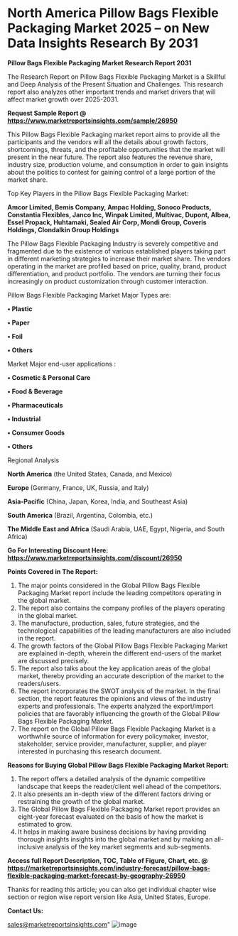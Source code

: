  # North America Pillow Bags Flexible Packaging Market 2025 – on New Data Insights Research By 2031

<strong>Pillow Bags Flexible Packaging Market Research Report 2031</strong>

The Research Report on Pillow Bags Flexible Packaging Market is a Skillful and Deep Analysis of the Present Situation and Challenges. This research report also analyzes other important trends and market drivers that will affect market growth over 2025-2031.

<strong>Request Sample Report @ <a href=https://www.marketreportsinsights.com/sample/26950>https://www.marketreportsinsights.com/sample/26950</a></strong>

This Pillow Bags Flexible Packaging market report aims to provide all the participants and the vendors will all the details about growth factors, shortcomings, threats, and the profitable opportunities that the market will present in the near future. The report also features the revenue share, industry size, production volume, and consumption in order to gain insights about the politics to contest for gaining control of a large portion of the market share.

Top Key Players in the Pillow Bags Flexible Packaging Market:

<strong>Amcor Limited, Bemis Company, Ampac Holding, Sonoco Products, Constantia Flexibles, Janco Inc, Winpak Limited, Multivac, Dupont, Albea, Essel Propack, Huhtamaki, Sealed Air Corp, Mondi Group, Coveris Holdings, Clondalkin Group Holdings</strong>

The Pillow Bags Flexible Packaging Industry is severely competitive and fragmented due to the existence of various established players taking part in different marketing strategies to increase their market share. The vendors operating in the market are profiled based on price, quality, brand, product differentiation, and product portfolio. The vendors are turning their focus increasingly on product customization through customer interaction.

Pillow Bags Flexible Packaging Market Major Types are:

<strong>• Plastic

• Paper

• Foil

• Others</strong>

Market Major end-user applications :

<strong>• Cosmetic & Personal Care

• Food & Beverage

• Pharmaceuticals

• Industrial

• Consumer Goods

• Others</strong>

Regional Analysis

</u><strong><b>North America</b></strong> (the United States, Canada, and Mexico)

<strong><b>Europe </b></strong>(Germany, France, UK, Russia, and Italy)

<strong><b>Asia-Pacific</b></strong> (China, Japan, Korea, India, and Southeast Asia)

<strong><b>South America</b></strong> (Brazil, Argentina, Colombia, etc.)

<strong><b>The Middle East and Africa</b></strong> (Saudi Arabia, UAE, Egypt, Nigeria, and South Africa)

<strong>Go For Interesting Discount Here: <a href=https://www.marketreportsinsights.com/discount/26950>https://www.marketreportsinsights.com/discount/26950</a></strong>

<strong>Points Covered in The Report:</strong>
<ol>
  <li>The major points considered in the Global Pillow Bags Flexible Packaging Market report include the leading competitors operating in the global market.</li>
  <li>The report also contains the company profiles of the players operating in the global market.</li>
  <li>The manufacture, production, sales, future strategies, and the technological capabilities of the leading manufacturers are also included in the report.</li>
  <li>The growth factors of the Global Pillow Bags Flexible Packaging Market are explained in-depth, wherein the different end-users of the market are discussed precisely.</li>
  <li>The report also talks about the key application areas of the global market, thereby providing an accurate description of the market to the readers/users.</li>
  <li>The report incorporates the SWOT analysis of the market. In the final section, the report features the opinions and views of the industry experts and professionals. The experts analyzed the export/import policies that are favorably influencing the growth of the Global Pillow Bags Flexible Packaging Market.</li>
  <li>The report on the Global Pillow Bags Flexible Packaging Market is a worthwhile source of information for every policymaker, investor, stakeholder, service provider, manufacturer, supplier, and player interested in purchasing this research document.</li>
</ol>
<strong>Reasons for Buying Global Pillow Bags Flexible Packaging Market Report:</strong>

<ol>
  <li>The report offers a detailed analysis of the dynamic competitive landscape that keeps the reader/client well ahead of the competitors.</li>
  <li>It also presents an in-depth view of the different factors driving or restraining the growth of the global market.</li>
  <li>The Global Pillow Bags Flexible Packaging Market report provides an eight-year forecast evaluated on the basis of how the market is estimated to grow.</li>
  <li>It helps in making aware business decisions by having providing thorough insights insights into the global market and by making an all-inclusive analysis of the key market segments and sub-segments.</li>
</ol>
<strong>Access full Report Description, TOC, Table of Figure, Chart, etc. @ <a href=https://marketreportsinsights.com/industry-forecast/pillow-bags-flexible-packaging-market-forecast-by-geography-26950>https://marketreportsinsights.com/industry-forecast/pillow-bags-flexible-packaging-market-forecast-by-geography-26950</a></strong>


Thanks for reading this article; you can also get individual chapter wise section or region wise report version like Asia, United States, Europe.

<strong>Contact Us:</strong>

sales@marketreportsinsights.com"
![image](https://github.com/user-attachments/assets/fcf0fb56-240f-4921-ab51-0802026b7412)
